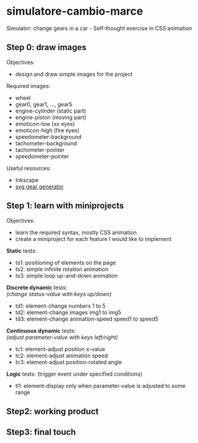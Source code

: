 # simulatore-cambio-marce
Simulator: change gears in a car - Self-thought exercise in CSS animation

## Step 0: draw images

Objectives:
- design and draw simple images for the project

Required images:
- wheel
- gear0, gear1, ..., gear5
- engine-cylinder (static part)
- engine-piston (moving part)
- emoticon-low (xx eyes)
- emoticon-high (fire eyes)
- speedometer-background
- tachometer-background
- tachometer-pointer
- speedometer-pointer

Useful resources:
- Inkscape
- [svg gear generator](https://evolventdesign.com/pages/spur-gear-generator) 

## Step 1: learn with miniprojects

Objectives: 
- learn the required syntax, mostly CSS animation
- create a miniproject for each feature I would like to implement

**Static** tests:
- ts1: positioning of elements on the page
- ts2: simple infinite rotation animation
- ts3: simple loop up-and-down animation

**Discrete dynamic** tests: \
*(change status-value with keys up/down)*
- td1: element-change numbers 1 to 5
- td2: element-change images img1 to img5
- td3: element-change animation-speed speed1 to speed5

**Continuous dynamic** tests: \
 *(adjust parameter-value with keys left/right)*
- tc1: element-adjust position x-value
- tc2: element-adjust animation speed
- tc3: element-adjust position-rotated angle

**Logic** tests: (trigger event under specified conditions)
- tl1: element-display only when parameter-value is adjusted to some range

## Step2: working product

## Step3: final touch